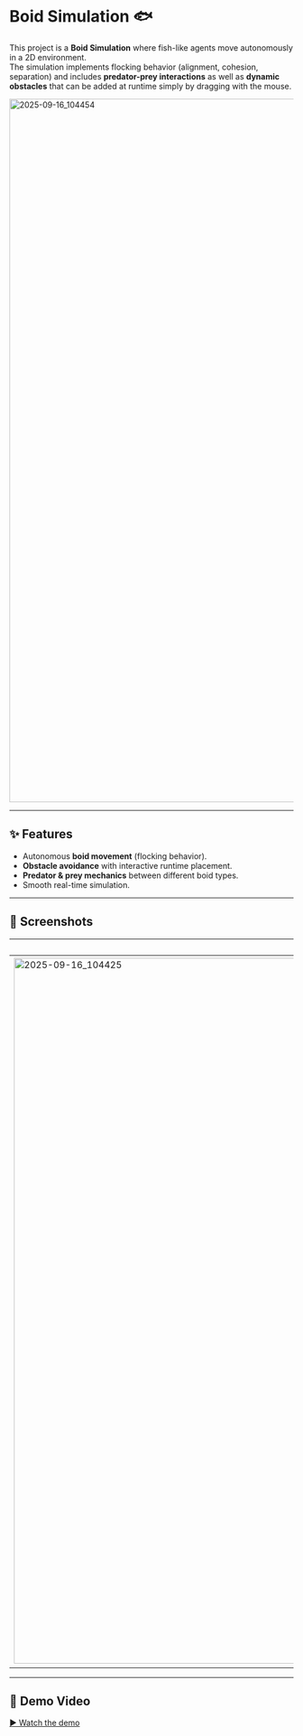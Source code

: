 # Boid Simulation 🐟

This project is a **Boid Simulation** where fish-like agents move autonomously in a 2D environment.  
The simulation implements flocking behavior (alignment, cohesion, separation) and includes **predator-prey interactions** as well as **dynamic obstacles** that can be added at runtime simply by dragging with the mouse.  

<img width="2560" height="1246" alt="2025-09-16_104454" src="https://github.com/user-attachments/assets/d590b0b8-edd3-4c89-9c86-df8f6be38973" />

---

## ✨ Features
- Autonomous **boid movement** (flocking behavior).
- **Obstacle avoidance** with interactive runtime placement.
- **Predator & prey mechanics** between different boid types.
- Smooth real-time simulation.

---

## 📸 Screenshots

| Example Flock | With Obstacles | Predators |
|---------------|-----------|----------------|
| <img width="2259" height="1250" alt="2025-09-16_104425" src="https://github.com/user-attachments/assets/d5446f4d-977c-4aa4-8419-27a1a7f99752" /> | <img width="2269" height="1255" alt="2025-09-16_104533" src="https://github.com/user-attachments/assets/e504fd84-1b95-48e8-8614-4e0c1922a606" />| <img width="2256" height="1250" alt="2025-09-16_104602" src="https://github.com/user-attachments/assets/686ec6ab-5c08-4df8-9228-e02004fe9d39" />|

---

## 🎥 Demo Video

[▶️ Watch the demo](https://youtu.be/V1Ai2HDqiWg)
